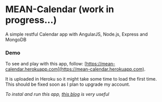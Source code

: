 # MEAN-Calendar (work in progress...)
A simple restful Calendar app with AngularJS, Node.js, Express and MongoDB

### Demo
To see and play with this app, follow:
[https://mean-calendar.herokuapp.com](https://mean-calendar.herokuapp.com).

It is uploaded in Heroku so it might take some time to load the first time. This should be fixed soon as I plan to upgrade my account.


*To instal and run this app, [this blog](http://cwbuecheler.com/web/tutorials/2013/node-express-mongo/) is very useful*
